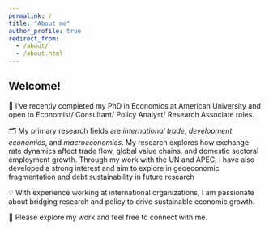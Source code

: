 ```yaml
---
permalink: /
title: "About me"
author_profile: true
redirect_from: 
  - /about/
  - /about.html
---
```



##  Welcome! 

🙋 I've recently completed my PhD in Economics at American University and open to Economist/ Consultant/ Policy Analyst/ Research Associate roles.

🗂️ My primary research fields are *international trade*, *development economics*, and *macroeconomics*. My research explores how exchange rate dynamics affect trade flow, global value chains, and domestic sectoral employment growth. Through my work with the UN and APEC, I have also developed a strong interest and aim to explore in geoeconomic fragmentation and debt sustainability in future research

💡 With experience working at international organizations, I am passionate about bridging research and policy to drive sustainable economic growth. 

🔀 Please explore my work and feel free to connect with me.
